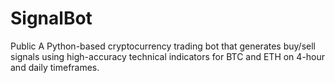 # SignalBot
Public A Python-based cryptocurrency trading bot that generates buy/sell signals using high-accuracy technical indicators for BTC and ETH on 4-hour and daily timeframes.
